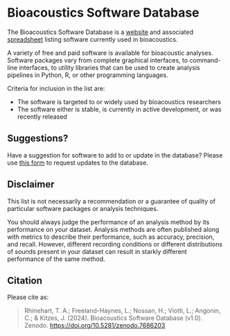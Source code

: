 # Bioacoustics Software Database

The Bioacoustics Software Database is a [website](https://rhine3.github.io/bioacoustics-software/) and associated [spreadsheet](https://docs.google.com/spreadsheets/d/1Ba1MY4o5Sm1f08IekJcbxAtSjkDN71Z1RZ42kzrofJ0/edit#gid=0) listing software currently used in bioacoustics.

A variety of free and paid software is available for bioacoustic analyses. Software packages vary from complete graphical interfaces, to command-line interfaces, to utility libraries that can be used to create analysis pipelines in Python, R, or other programming languages.

Criteria for inclusion in the list are:
* The software is targeted to or widely used by bioacoustics researchers
* The software either is stable, is currently in active development, or was recently released

## Suggestions?
Have a suggestion for software to add to or update in the database? Please use [this form](https://forms.gle/2CyEnTbu7Asm8q2d7) to request updates to the database.

## Disclaimer
This list is not necessarily a recommendation or a guarantee of quality of particular software packages or analysis techniques. 

You should always judge the performance of an analysis method by its performance on *your* dataset. Analysis methods are often published along with metrics to describe their performance, such as accuracy, precision, and recall. However, different recording conditions or different distributions of sounds present in your dataset can result in starkly different performance of the same method.

## Citation
Please cite as:

> Rhinehart, T. A.; Freeland-Haynes, L.; Nossan, H.; Viotti, L.; Angonin, C.; & Kitzes, J. (2024). Bioacoustics Software Database (v1.0). Zenodo. https://doi.org/10.5281/zenodo.7686203
